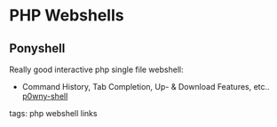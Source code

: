 # PHP Webshells

## Ponyshell
Really good interactive php single file webshell:
- Command History, Tab Completion, Up- & Download Features, etc..
[p0wny-shell](https://github.com/flozz/p0wny-shell)

tags: php webshell links
